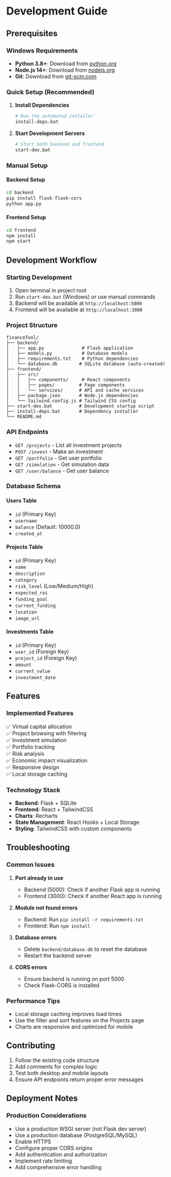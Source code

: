 # Development Guide

## Prerequisites

### Windows Requirements
- **Python 3.8+**: Download from [python.org](https://python.org)
- **Node.js 14+**: Download from [nodejs.org](https://nodejs.org)
- **Git**: Download from [git-scm.com](https://git-scm.com)

### Quick Setup (Recommended)

1. **Install Dependencies**
   ```bash
   # Run the automated installer
   install-deps.bat
   ```

2. **Start Development Servers**
   ```bash
   # Start both backend and frontend
   start-dev.bat
   ```

### Manual Setup

#### Backend Setup
```bash
cd backend
pip install flask flask-cors
python app.py
```

#### Frontend Setup
```bash
cd frontend
npm install
npm start
```

## Development Workflow

### Starting Development
1. Open terminal in project root
2. Run `start-dev.bat` (Windows) or use manual commands
3. Backend will be available at `http://localhost:5000`
4. Frontend will be available at `http://localhost:3000`

### Project Structure
```
financeTool/
├── backend/
│   ├── app.py              # Flask application
│   ├── models.py           # Database models
│   ├── requirements.txt    # Python dependencies
│   └── database.db        # SQLite database (auto-created)
├── frontend/
│   ├── src/
│   │   ├── components/     # React components
│   │   ├── pages/         # Page components
│   │   └── services/      # API and cache services
│   ├── package.json       # Node.js dependencies
│   └── tailwind.config.js # Tailwind CSS config
├── start-dev.bat          # Development startup script
├── install-deps.bat       # Dependency installer
└── README.md
```

### API Endpoints

- `GET /projects` - List all investment projects
- `POST /invest` - Make an investment
- `GET /portfolio` - Get user portfolio
- `GET /simulation` - Get simulation data
- `GET /user/balance` - Get user balance

### Database Schema

#### Users Table
- `id` (Primary Key)
- `username`
- `balance` (Default: 10000.0)
- `created_at`

#### Projects Table
- `id` (Primary Key)
- `name`
- `description`
- `category`
- `risk_level` (Low/Medium/High)
- `expected_roi`
- `funding_goal`
- `current_funding`
- `location`
- `image_url`

#### Investments Table
- `id` (Primary Key)
- `user_id` (Foreign Key)
- `project_id` (Foreign Key)
- `amount`
- `current_value`
- `investment_date`

## Features

### Implemented Features
✅ Virtual capital allocation  
✅ Project browsing with filtering  
✅ Investment simulation  
✅ Portfolio tracking  
✅ Risk analysis  
✅ Economic impact visualization  
✅ Responsive design  
✅ Local storage caching  

### Technology Stack
- **Backend**: Flask + SQLite
- **Frontend**: React + TailwindCSS
- **Charts**: Recharts
- **State Management**: React Hooks + Local Storage
- **Styling**: TailwindCSS with custom components

## Troubleshooting

### Common Issues

1. **Port already in use**
   - Backend (5000): Check if another Flask app is running
   - Frontend (3000): Check if another React app is running

2. **Module not found errors**
   - Backend: Run `pip install -r requirements.txt`
   - Frontend: Run `npm install`

3. **Database errors**
   - Delete `backend/database.db` to reset the database
   - Restart the backend server

4. **CORS errors**
   - Ensure backend is running on port 5000
   - Check Flask-CORS is installed

### Performance Tips
- Local storage caching improves load times
- Use the filter and sort features on the Projects page
- Charts are responsive and optimized for mobile

## Contributing

1. Follow the existing code structure
2. Add comments for complex logic
3. Test both desktop and mobile layouts
4. Ensure API endpoints return proper error messages

## Deployment Notes

### Production Considerations
- Use a production WSGI server (not Flask dev server)
- Use a production database (PostgreSQL/MySQL)
- Enable HTTPS
- Configure proper CORS origins
- Add authentication and authorization
- Implement rate limiting
- Add comprehensive error handling